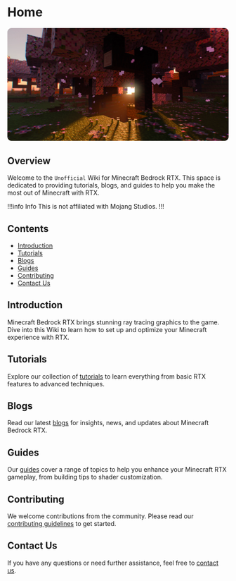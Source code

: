 # Home

![Elys PBR with Better RTX](/static/hero.webp)


## Overview
Welcome to the `Unofficial` Wiki for Minecraft Bedrock RTX. This space is dedicated to providing tutorials, blogs, and guides to help you make the most out of Minecraft with RTX.

!!!info Info
This is not affiliated with Mojang Studios.
!!!

## Contents

- [Introduction](#introduction)
- [Tutorials](#tutorials)
- [Blogs](#blogs)
- [Guides](#guides)
- [Contributing](#contributing)
- [Contact Us](#contact-us)

## Introduction
Minecraft Bedrock RTX brings stunning ray tracing graphics to the game. Dive into this Wiki to learn how to set up and optimize your Minecraft experience with RTX.

## Tutorials
Explore our collection of [tutorials](https://example.com/tutorials) to learn everything from basic RTX features to advanced techniques.

## Blogs
Read our latest [blogs](https://example.com/blogs) for insights, news, and updates about Minecraft Bedrock RTX.

## Guides
Our [guides](https://example.com/guides) cover a range of topics to help you enhance your Minecraft RTX gameplay, from building tips to shader customization.

## Contributing
We welcome contributions from the community. Please read our [contributing guidelines](contributing.md) to get started.

## Contact Us
If you have any questions or need further assistance, feel free to [contact us](/contact.md).